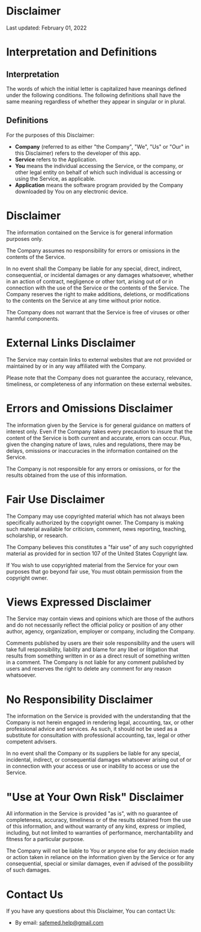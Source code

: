 # Disclaimer

Last updated: February 01, 2022

# Interpretation and Definitions

## Interpretation

The words of which the initial letter is capitalized have meanings defined
under the following conditions.
The following definitions shall have the same meaning regardless of whether
they appear in singular or in plural.

## Definitions

For the purposes of this Disclaimer:

- __Company__ (referred to as either "the Company", "We", "Us" or "Our" in
this Disclaimer) refers to the developer of this app.
- __Service__ refers to the Application.
- __You__ means the individual accessing the Service, or the company, or
other legal entity on behalf of which such individual is accessing or using
the Service, as applicable.
- __Application__ means the software program provided by the Company
downloaded by You on any electronic device.

# Disclaimer

The information contained on the Service is for general information purposes only.

The Company assumes no responsibility for errors or omissions in the contents of the Service.

In no event shall the Company be liable for any special, direct, indirect,
consequential, or incidental damages or any damages whatsoever, whether in
an action of contract, negligence or other tort, arising out of or in
connection with the use of the Service or the contents of the Service.
The Company reserves the right to make additions, deletions, or modifications
to the contents on the Service at any time without prior notice.

The Company does not warrant that the Service is free of viruses or other harmful components.

# External Links Disclaimer

The Service may contain links to external websites that are not provided or
maintained by or in any way affiliated with the Company.

Please note that the Company does not guarantee the accuracy, relevance,
timeliness, or completeness of any information on these external websites.


# Errors and Omissions Disclaimer

The information given by the Service is for general guidance on matters of
interest only. Even if the Company takes every precaution to insure that the
content of the Service is both current and accurate, errors can occur.
Plus, given the changing nature of laws, rules and regulations, there may
be delays, omissions or inaccuracies in the information contained on the Service.

The Company is not responsible for any errors or omissions, or for the
results obtained from the use of this information.

# Fair Use Disclaimer

The Company may use copyrighted material which has not always been specifically
authorized by the copyright owner. The Company is making such material
available for criticism, comment, news reporting, teaching, scholarship,
or research.

The Company believes this constitutes a "fair use" of any such copyrighted
material as provided for in section 107 of the United States Copyright law.

If You wish to use copyrighted material from the Service for your own purposes
that go beyond fair use, You must obtain permission from the copyright owner.

# Views Expressed Disclaimer

The Service may contain views and opinions which are those of the authors and
do not necessarily reflect the official policy or position of any other author,
agency, organization, employer or company, including the Company.

Comments published by users are their sole responsibility and the users will
take full responsibility, liability and blame for any libel or litigation that
results from something written in or as a direct result of something written
in a comment. The Company is not liable for any comment published by users and
reserves the right to delete any comment for any reason whatsoever.

# No Responsibility Disclaimer

The information on the Service is provided with the understanding that the
Company is not herein engaged in rendering legal, accounting, tax, or other
professional advice and services. As such, it should not be used as a
substitute for consultation with professional accounting, tax, legal or other
competent advisers.

In no event shall the Company or its suppliers be liable for any special,
incidental, indirect, or consequential damages whatsoever arising out of or
in connection with your access or use or inability to access or use the Service.

# "Use at Your Own Risk" Disclaimer

All information in the Service is provided "as is", with no guarantee of
completeness, accuracy, timeliness or of the results obtained from the use
of this information, and without warranty of any kind, express or implied,
including, but not limited to warranties of performance, merchantability
and fitness for a particular purpose.

The Company will not be liable to You or anyone else for any decision made
or action taken in reliance on the information given by the Service or for
any consequential, special or similar damages, even if advised of the
possibility of such damages.

# Contact Us

If you have any questions about this Disclaimer, You can contact Us:

- By email: safemed.help@gmail.com
